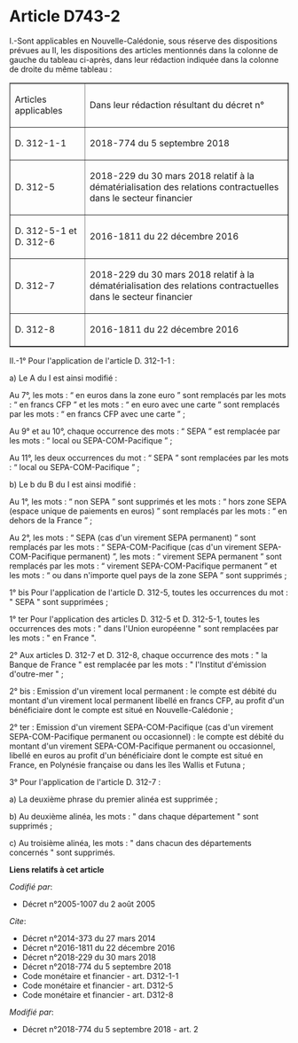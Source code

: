 # Article D743-2

I.-Sont applicables en Nouvelle-Calédonie, sous réserve des dispositions prévues au II, les dispositions des articles
mentionnés dans la colonne de gauche du tableau ci-après, dans leur rédaction indiquée dans la colonne de droite du même
tableau : 

<table border="1">
  <tbody>
    <tr>
      <td align="left">

Articles applicables </td>
      <td align="justify">

Dans leur rédaction résultant du décret n° </td>
    </tr>
    <tr>
      <td align="left">

D. 312-1-1 </td>
      <td align="left">

2018-774 du 5 septembre 2018 </td>
    </tr>
    <tr>
      <td align="left">

D. 312-5 </td>
      <td align="left">

2018-229 du 30 mars 2018 relatif à la dématérialisation des relations contractuelles dans le secteur financier </td>
    </tr>
    <tr>
      <td align="left">

D. 312-5-1 et D. 312-6 </td>
      <td align="left">

2016-1811 du 22 décembre 2016 
</td>
    </tr>
    <tr>
      <td align="left">

D. 312-7 </td>
      <td align="left">

2018-229 du 30 mars 2018 relatif à la dématérialisation des relations contractuelles dans le secteur financier </td>
    </tr>
    <tr>
      <td align="left">

D. 312-8 </td>
      <td align="left">

2016-1811 du 22 décembre 2016 </td>
    </tr>
  </tbody>
</table>

II.-1° Pour l'application de l'article D. 312-1-1 : 

a) Le A du I est ainsi modifié : 

Au 7°, les mots : “ en euros dans la zone euro ” sont remplacés par les mots : “ en francs CFP ” et les mots : “ en euro avec
une carte ” sont remplacés par les mots : “ en francs CFP avec une carte ” ; 

Au 9° et au 10°, chaque occurrence des mots : “ SEPA ” est remplacée par les mots : “ local ou SEPA-COM-Pacifique ” ; 

Au 11°, les deux occurrences du mot : “ SEPA ” sont remplacées par les mots : “ local ou SEPA-COM-Pacifique ” ; 

b) Le b du B du I est ainsi modifié : 

Au 1°, les mots : “ non SEPA ” sont supprimés et les mots : “ hors zone SEPA (espace unique de paiements en euros) ” sont
remplacés par les mots : “ en dehors de la France ” ; 

Au 2°, les mots : “ SEPA (cas d'un virement SEPA permanent) ” sont remplacés par les mots : “ SEPA-COM-Pacifique (cas d'un
virement SEPA-COM-Pacifique permanent) ”, les mots : “ virement SEPA permanent ” sont remplacés par les mots : “ virement
SEPA-COM-Pacifique permanent ” et les mots : “ ou dans n'importe quel pays de la zone SEPA ” sont supprimés ; 

1° bis Pour l'application de l'article D. 312-5, toutes les occurrences du mot : " SEPA " sont supprimées ; 

1° ter Pour l'application des articles D. 312-5 et D. 312-5-1, toutes les occurrences des mots : " dans l'Union européenne "
sont remplacées par les mots : " en France ". 

2° Aux articles D. 312-7 et D. 312-8, chaque occurrence des mots : " la Banque de France " est remplacée par les mots : "
l'Institut d'émission d'outre-mer " ; 

2° bis : Emission d'un virement local permanent : le compte est débité du montant d'un virement local permanent libellé en
francs CFP, au profit d'un bénéficiaire dont le compte est situé en Nouvelle-Calédonie ; 

2° ter : Emission d'un virement SEPA-COM-Pacifique (cas d'un virement SEPA-COM-Pacifique permanent ou occasionnel) : le
compte est débité du montant d'un virement SEPA-COM-Pacifique permanent ou occasionnel, libellé en euros au profit d'un
bénéficiaire dont le compte est situé en France, en Polynésie française ou dans les îles Wallis et Futuna ; 

3° Pour l'application de l'article D. 312-7 : 

a) La deuxième phrase du premier alinéa est supprimée ; 

b) Au deuxième alinéa, les mots : " dans chaque département " sont supprimés ; 

c) Au troisième alinéa, les mots : " dans chacun des départements concernés " sont supprimés.

**Liens relatifs à cet article**

_Codifié par_:

  - Décret n°2005-1007 du 2 août 2005

_Cite_:

  - Décret n°2014-373 du 27 mars 2014
  - Décret n°2016-1811 du 22 décembre 2016
  - Décret n°2018-229 du 30 mars 2018
  - Décret n°2018-774 du 5 septembre 2018
  - Code monétaire et financier - art. D312-1-1
  - Code monétaire et financier - art. D312-5
  - Code monétaire et financier - art. D312-8

_Modifié par_:

  - Décret n°2018-774 du 5 septembre 2018 - art. 2
